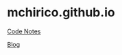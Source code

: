 # mchirico.github.io


[Code Notes](https://mchirico.github.io/notes)

[Blog](http://mchirico.com/)

